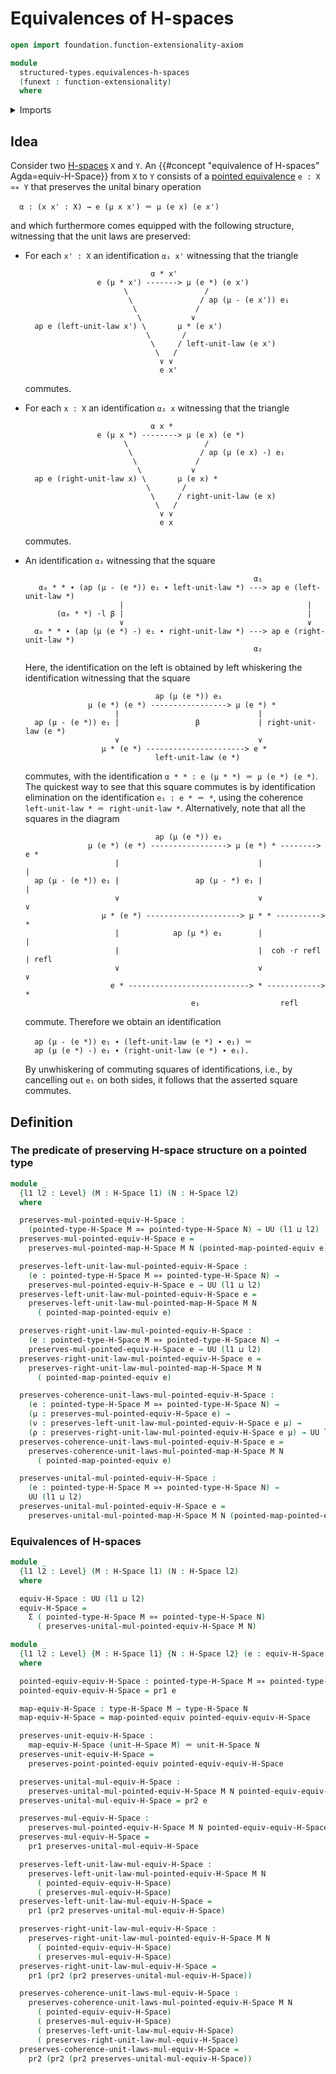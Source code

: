 # Equivalences of H-spaces

```agda
open import foundation.function-extensionality-axiom

module
  structured-types.equivalences-h-spaces
  (funext : function-extensionality)
  where
```

<details><summary>Imports</summary>

```agda
open import foundation.action-on-higher-identifications-functions funext
open import foundation.action-on-identifications-binary-functions
open import foundation.action-on-identifications-functions
open import foundation.commuting-squares-of-identifications funext
open import foundation.commuting-triangles-of-identifications funext
open import foundation.dependent-pair-types
open import foundation.function-types funext
open import foundation.homotopies funext
open import foundation.identity-types funext
open import foundation.path-algebra funext
open import foundation.universe-levels
open import foundation.whiskering-identifications-concatenation funext

open import group-theory.homomorphisms-semigroups funext

open import structured-types.h-spaces funext
open import structured-types.morphisms-h-spaces funext
open import structured-types.pointed-equivalences funext
open import structured-types.pointed-maps funext
open import structured-types.pointed-types
```

</details>

## Idea

Consider two [H-spaces](structured-types.h-spaces.md) `X` and `Y`. An
{{#concept "equivalence of H-spaces" Agda=equiv-H-Space}} from `X` to `Y`
consists of a [pointed equivalence](structured-types.pointed-equivalences.md)
`e : X ≃∗ Y` that preserves the unital binary operation

```text
  α : (x x' : X) → e (μ x x') ＝ μ (e x) (e x')
```

and which furthermore comes equipped with the following structure, witnessing
that the unit laws are preserved:

- For each `x' : X` an identification `α₁ x'` witnessing that the triangle

  ```text
                              α * x'
                  e (μ * x') -------> μ (e *) (e x')
                        \                 /
                         \               / ap (μ - (e x')) e₁
                          \             /
                           \           ∨
    ap e (left-unit-law x') \       μ * (e x')
                             \       /
                              \     / left-unit-law (e x')
                               \   /
                                ∨ ∨
                                e x'
  ```

  commutes.

- For each `x : X` an identification `α₂ x` witnessing that the triangle

  ```text
                              α x *
                  e (μ x *) --------> μ (e x) (e *)
                        \                 /
                         \               / ap (μ (e x) -) e₁
                          \             /
                           \           ∨
    ap e (right-unit-law x) \       μ (e x) *
                             \       /
                              \     / right-unit-law (e x)
                               \   /
                                ∨ ∨
                                e x
  ```

  commutes.

- An identification `α₃` witnessing that the square

  ```text
                                                     α₁
     α₀ * * ∙ (ap (μ - (e *)) e₁ ∙ left-unit-law *) ---> ap e (left-unit-law *)
                       |                                         |
         (α₀ * *) ·l β |                                         |
                       ∨                                         ∨
    α₀ * * ∙ (ap (μ (e *) -) e₁ ∙ right-unit-law *) ---> ap e (right-unit-law *)
                                                     α₂
  ```

  Here, the identification on the left is obtained by left whiskering the
  identification witnessing that the square

  ```text
                               ap (μ (e *)) e₁
                μ (e *) (e *) -----------------> μ (e *) *
                      |                               |
    ap (μ - (e *)) e₁ |                 β             | right-unit-law (e *)
                      ∨                               ∨
                   μ * (e *) ----------------------> e *
                               left-unit-law (e *)
  ```

  commutes, with the identification `α * * : e (μ * *) ＝ μ (e *) (e *)`. The
  quickest way to see that this square commutes is by identification elimination
  on the identification `e₁ : e * ＝ *`, using the coherence
  `left-unit-law * ＝ right-unit-law *`. Alternatively, note that all the
  squares in the diagram

  ```text
                               ap (μ (e *)) e₁
                μ (e *) (e *) -----------------> μ (e *) * --------> e *
                      |                               |               |
    ap (μ - (e *)) e₁ |                 ap (μ - *) e₁ |               |
                      ∨                               ∨               ∨
                   μ * (e *) ---------------------> μ * * ----------> *
                      |            ap (μ *) e₁        |               |
                      |                               |  coh ·r refl  | refl
                      ∨                               ∨               ∨
                     e * ---------------------------> * ------------> *
                                       e₁                  refl
  ```

  commute. Therefore we obtain an identification

  ```text
    ap (μ - (e *)) e₁ ∙ (left-unit-law (e *) ∙ e₁) ＝
    ap (μ (e *) -) e₁ ∙ (right-unit-law (e *) ∙ e₁).
  ```

  By unwhiskering of commuting squares of identifications, i.e., by cancelling
  out `e₁` on both sides, it follows that the asserted square commutes.

## Definition

### The predicate of preserving H-space structure on a pointed type

```agda
module _
  {l1 l2 : Level} (M : H-Space l1) (N : H-Space l2)
  where

  preserves-mul-pointed-equiv-H-Space :
    (pointed-type-H-Space M ≃∗ pointed-type-H-Space N) → UU (l1 ⊔ l2)
  preserves-mul-pointed-equiv-H-Space e =
    preserves-mul-pointed-map-H-Space M N (pointed-map-pointed-equiv e)

  preserves-left-unit-law-mul-pointed-equiv-H-Space :
    (e : pointed-type-H-Space M ≃∗ pointed-type-H-Space N) →
    preserves-mul-pointed-equiv-H-Space e → UU (l1 ⊔ l2)
  preserves-left-unit-law-mul-pointed-equiv-H-Space e =
    preserves-left-unit-law-mul-pointed-map-H-Space M N
      ( pointed-map-pointed-equiv e)

  preserves-right-unit-law-mul-pointed-equiv-H-Space :
    (e : pointed-type-H-Space M ≃∗ pointed-type-H-Space N) →
    preserves-mul-pointed-equiv-H-Space e → UU (l1 ⊔ l2)
  preserves-right-unit-law-mul-pointed-equiv-H-Space e =
    preserves-right-unit-law-mul-pointed-map-H-Space M N
      ( pointed-map-pointed-equiv e)

  preserves-coherence-unit-laws-mul-pointed-equiv-H-Space :
    (e : pointed-type-H-Space M ≃∗ pointed-type-H-Space N) →
    (μ : preserves-mul-pointed-equiv-H-Space e) →
    (ν : preserves-left-unit-law-mul-pointed-equiv-H-Space e μ) →
    (ρ : preserves-right-unit-law-mul-pointed-equiv-H-Space e μ) → UU l2
  preserves-coherence-unit-laws-mul-pointed-equiv-H-Space e =
    preserves-coherence-unit-laws-mul-pointed-map-H-Space M N
      ( pointed-map-pointed-equiv e)

  preserves-unital-mul-pointed-equiv-H-Space :
    (e : pointed-type-H-Space M ≃∗ pointed-type-H-Space N) →
    UU (l1 ⊔ l2)
  preserves-unital-mul-pointed-equiv-H-Space e =
    preserves-unital-mul-pointed-map-H-Space M N (pointed-map-pointed-equiv e)
```

### Equivalences of H-spaces

```agda
module _
  {l1 l2 : Level} (M : H-Space l1) (N : H-Space l2)
  where

  equiv-H-Space : UU (l1 ⊔ l2)
  equiv-H-Space =
    Σ ( pointed-type-H-Space M ≃∗ pointed-type-H-Space N)
      ( preserves-unital-mul-pointed-equiv-H-Space M N)

module _
  {l1 l2 : Level} {M : H-Space l1} {N : H-Space l2} (e : equiv-H-Space M N)
  where

  pointed-equiv-equiv-H-Space : pointed-type-H-Space M ≃∗ pointed-type-H-Space N
  pointed-equiv-equiv-H-Space = pr1 e

  map-equiv-H-Space : type-H-Space M → type-H-Space N
  map-equiv-H-Space = map-pointed-equiv pointed-equiv-equiv-H-Space

  preserves-unit-equiv-H-Space :
    map-equiv-H-Space (unit-H-Space M) ＝ unit-H-Space N
  preserves-unit-equiv-H-Space =
    preserves-point-pointed-equiv pointed-equiv-equiv-H-Space

  preserves-unital-mul-equiv-H-Space :
    preserves-unital-mul-pointed-equiv-H-Space M N pointed-equiv-equiv-H-Space
  preserves-unital-mul-equiv-H-Space = pr2 e

  preserves-mul-equiv-H-Space :
    preserves-mul-pointed-equiv-H-Space M N pointed-equiv-equiv-H-Space
  preserves-mul-equiv-H-Space =
    pr1 preserves-unital-mul-equiv-H-Space

  preserves-left-unit-law-mul-equiv-H-Space :
    preserves-left-unit-law-mul-pointed-equiv-H-Space M N
      ( pointed-equiv-equiv-H-Space)
      ( preserves-mul-equiv-H-Space)
  preserves-left-unit-law-mul-equiv-H-Space =
    pr1 (pr2 preserves-unital-mul-equiv-H-Space)

  preserves-right-unit-law-mul-equiv-H-Space :
    preserves-right-unit-law-mul-pointed-equiv-H-Space M N
      ( pointed-equiv-equiv-H-Space)
      ( preserves-mul-equiv-H-Space)
  preserves-right-unit-law-mul-equiv-H-Space =
    pr1 (pr2 (pr2 preserves-unital-mul-equiv-H-Space))

  preserves-coherence-unit-laws-mul-equiv-H-Space :
    preserves-coherence-unit-laws-mul-pointed-equiv-H-Space M N
      ( pointed-equiv-equiv-H-Space)
      ( preserves-mul-equiv-H-Space)
      ( preserves-left-unit-law-mul-equiv-H-Space)
      ( preserves-right-unit-law-mul-equiv-H-Space)
  preserves-coherence-unit-laws-mul-equiv-H-Space =
    pr2 (pr2 (pr2 preserves-unital-mul-equiv-H-Space))
```
